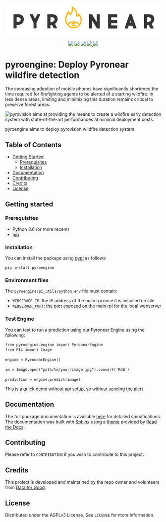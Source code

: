 ![PyroNear Logo](docs/source/_static/img/pyronear-logo-dark.png)

<p align="center">
    <a href="LICENSE" alt="License">
        <img src="https://img.shields.io/badge/License-AGPL%20v3-blue.svg" /></a>
    <a href="https://app.codacy.com/gh/pyronear/pyro-engine?utm_source=github.com&utm_medium=referral&utm_content=pyronear/pyro-engine&utm_campaign=Badge_Grade_Settings">
        <img src="https://api.codacy.com/project/badge/Grade/d7f62736901d4e5c97c744411d8e02e3"/></a>
    <a href="https://github.com/pyronear/pyro-engine/actions?query=workflow%3Apython-package">
        <img src="https://github.com/pyronear/pyro-engine/workflows/python-package/badge.svg" /></a>
    <a href="https://codecov.io/gh/pyronear/pyro-engine">
      <img src="https://codecov.io/gh/pyronear/pyro-engine/branch/master/graph/badge.svg" />
    </a>
    <a href="https://pyronear.github.io/pyro-engine">
  		<img src="https://img.shields.io/badge/docs-available-blue.svg" /></a>
</p>



# pyroengine: Deploy Pyronear wildfire detection

The increasing adoption of mobile phones have significantly shortened the time required for firefighting agents to be alerted of a starting wildfire. In less dense areas, limiting and minimizing this duration remains critical to preserve forest areas.

![pyrovision](https://github.com/pyronear/pyro-vision) aims at providing the means to create a wildfire early detection system with state-of-the-art performances at minimal deployment costs.

pyroengine aims to deploy pyrovision wildfire detection system



## Table of Contents

* [Getting Started](#getting-started)
  * [Prerequisites](#prerequisites)
  * [Installation](#installation)
* [Documentation](#documentation)
* [Contributing](#contributing)
* [Credits](#credits)
* [License](#license)



## Getting started

### Prerequisites

- Python 3.6 (or more recent)
- [pip](https://pip.pypa.io/en/stable/)

### Installation

You can install the package using [pypi](https://pypi.org/project/pyronear/) as follows:

```shell
pip install pyroengine
```
### Environment files 

The `pyroengine/pi_utils/python.env` file must contain:
- `WEBSERVER_IP`: the IP address of the main rpi once it is installed on site
- `WEBSERVER_PORT`: the port exposed on the main rpi for the local webserver

### Test Engine

You can test to run a prediction using our Pyronear Engine using the following:

```shell
from pyroengine.engine import PyronearEngine
from PIL import Image

engine = PyronearEngine()

im = Image.open("path/to/your/image.jpg").convert('RGB')

prediction = engine.predict(image) 
```

This is a quick demo without api setup, so without sending the alert

## Documentation

The full package documentation is available [here](https://pyronear.github.io/pyro-engine/) for detailed specifications. The documentation was built with [Sphinx](https://www.sphinx-doc.org) using a [theme](https://github.com/readthedocs/sphinx_rtd_theme) provided by [Read the Docs](https://readthedocs.org).



## Contributing

Please refer to `CONTRIBUTING` if you wish to contribute to this project.



## Credits

This project is developed and maintained by the repo owner and volunteers from [Data for Good](https://dataforgood.fr/).



## License

Distributed under the AGPLv3 License. See `LICENSE` for more information.
